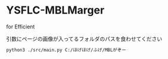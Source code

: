 # YSFLC-MBLMarger
for Efficient

引数にページの画像が入ってるフォルダのパスを食わせてください
```bash
python3 ./src/main.py C:/ほげほげ/ふげ/MBLがぞー
```
